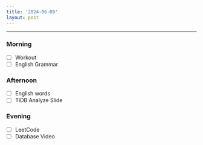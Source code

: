```yaml
---
title: '2024-06-09'
layout: post
---
```


---

### Morning

- [ ] Workout
- [ ] English Grammar

### Afternoon

- [ ] English words
- [ ] TiDB Analyze Slide

### Evening

- [ ] LeetCode
- [ ] Database Video
